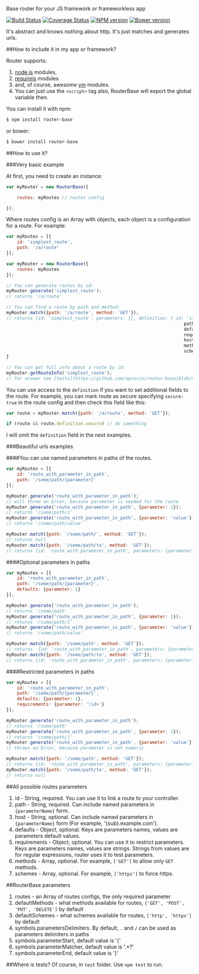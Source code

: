 Base router for your JS framework or frameworkless app

[![Build Status](https://travis-ci.org/apsavin/router-base.svg?branch=master)](https://travis-ci.org/apsavin/router-base) [![Coverage Status](https://coveralls.io/repos/apsavin/router-base/badge.svg)](https://coveralls.io/r/apsavin/router-base) [![NPM version](https://badge.fury.io/js/router-base.svg)](http://badge.fury.io/js/router-base) [![Bower version](https://badge.fury.io/bo/router-base.svg)](http://badge.fury.io/bo/router-base)

It's abstract and knows nothing about http. It's just matches and generates urls.

##How to include it in my app or framework?

Router supports:

1. [node.js](http://nodejs.org) modules,
2. [requirejs](http://requirejs.org) modules
3. and, of course, awesome [ym](https://github.com/ymaps/modules) modules.
4. You can just use the `<script>` tag also, RouterBase will export the global variable then.

You can install it with npm:

```bash
$ npm install router-base
```

or bower:

```bash
$ bower install router-base
```

##How to use it?

###Very basic example

At first, you need to create an instance:

```javascript
var myRouter = new RouterBase({

    routes: myRoutes // routes config

});
```

Where routes config is an Array with objects, each object is a configuration for a route.
For example:

```javascript
var myRoutes = [{
    id: 'simplest_route',
    path: '/a/route'
}];

var myRouter = new RouterBase({
    routes: myRoutes
});

// You can generate routes by id:
myRouter.generate('simplest_route'); 
// returns '/a/route'

// You can find a route by path and method:
myRouter.match({path: '/a/route', method: 'GET'}); 
// returns {id: 'simplest_route', parameters: {}, definition: { id: 'simplest_route',
                                                                   path: '/a/route',
                                                                   defaults: {},
                                                                   requirements: {},
                                                                   host: undefined,
                                                                   methods: [ 'GET', 'POST', 'PUT', 'DELETE' ],
                                                                   schemes: [ 'http', 'https' ] } }
}

// You can get full info about a route by id:
myRouter.getRouteInfo('simplest_route');
// for answer see [tests](https://github.com/apsavin/router-base/blob/master/test/data/getRouteInfo-data.js#L4-L41)
```

You can use access to the `definition` if you want to set additional fields to the route.
For example, you can mark route as secure specifying `secure: true` in the route config
and then check this field like this:

```javascript
var route = myRouter.match({path: '/a/route', method: 'GET'}); 

if (route && route.definition.secure) // do something

```

I will omit the `definition` field in the next examples.

###Beautiful urls examples

####You can use named parameters in paths of the routes.
```javascript
var myRoutes = [{
    id: 'route_with_parameter_in_path',
    path: '/some/path/{parameter}'
}];

myRouter.generate('route_with_parameter_in_path'); 
// will throw an Error, because parameter is needed for the route
myRouter.generate('route_with_parameter_in_path', {parameter: 1}); 
// returns '/some/path/1'
myRouter.generate('route_with_parameter_in_path', {parameter: 'value'}); 
// returns '/some/path/value'

myRouter.match({path: '/some/path/', method: 'GET'}); 
// returns null
myRouter.match({path: '/some/path/to', method: 'GET'}); 
// returns {id: 'route_with_parameter_in_path', parameters: {parameter: 'to'}, definition: {...}}
```
####Optional parameters in paths
```javascript
var myRoutes = [{
    id: 'route_with_parameter_in_path',
    path: '/some/path/{parameter}',
    defaults: {parameter: 1}
}];

myRouter.generate('route_with_parameter_in_path'); 
// returns '/some/path'
myRouter.generate('route_with_parameter_in_path', {parameter: 1}); 
// returns '/some/path/1'
myRouter.generate('route_with_parameter_in_path', {parameter: 'value'}); 
// returns '/some/path/value'

myRouter.match({path: '/some/path', method: 'GET'}); 
// returns  {id: 'route_with_parameter_in_path', parameters: {parameter: 1}, definition: {...}}
myRouter.match({path: '/some/path/to', method: 'GET'}); 
// returns {id: 'route_with_parameter_in_path', parameters: {parameter: 'to'}, definition: {...}}
```
####Restricted parameters in paths
```javascript
var myRoutes = [{
    id: 'route_with_parameter_in_path',
    path: '/some/path/{parameter}',
    defaults: {parameter: 1},
    requirements: {parameter: '\\d+'}
}];

myRouter.generate('route_with_parameter_in_path'); 
// returns '/some/path'
myRouter.generate('route_with_parameter_in_path', {parameter: 1}); 
// returns '/some/path/1'
myRouter.generate('route_with_parameter_in_path', {parameter: 'value'}); 
// throws an Error, because parameter is not numeric

myRouter.match({path: '/some/path', method: 'GET'}); 
// returns {id: 'route_with_parameter_in_path', parameters: {parameter: 1}, definition: {...}}
myRouter.match({path: '/some/path/to', method: 'GET'}); 
// returns null
```

##All possible routes parameters

1. id - String, required. You can use it to link a route to your controller.
2. path - String, required. Can include named parameters in `{parameterName}` form.
3. host - String, optional. Can include named parameters in `{parameterName}` form (For example, '{sub}.example.com').
4. defaults - Object, optional. Keys are parameters names, values are parameters default values.
5. requirements - Object, optional. You can use it to restrict parameters. Keys are parameters names, values are strings. Strings from values are for regular expressions, router uses it to test parameters.
6. methods - Array, optional. For example, `['GET']` to allow only `GET` methods.
7. schemes - Array, optional. For example, `['https']` to force https.

##RouterBase parameters

1. routes - an Array of routes configs, the only required parameter
2. defaultMethods - what methods available for routes, `['GET', 'POST', 'PUT', 'DELETE']` by default
3. defaultSchemes - what schemes available for routes, `['http', 'https']` by default
4. symbols.parametersDelimiters. By default, `.` and `/` can be used as parameters delimiters in paths
5. symbols.parameterStart, default value is '\{'
6. symbols.parameterMatcher, default value is '.*?'
7. symbols.parameterEnd, default value is '\}'

##Where is tests?
Of course, in `test` folder. Use `npm test` to run.
